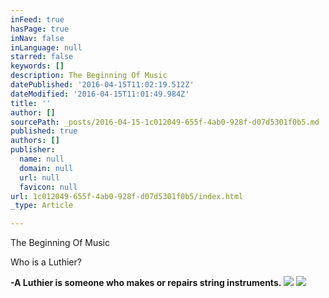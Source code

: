 ```yaml
---
inFeed: true
hasPage: true
inNav: false
inLanguage: null
starred: false
keywords: []
description: The Beginning Of Music
datePublished: '2016-04-15T11:02:19.512Z'
dateModified: '2016-04-15T11:01:49.984Z'
title: ''
author: []
sourcePath: _posts/2016-04-15-1c012049-655f-4ab0-928f-d07d5301f0b5.md
published: true
authors: []
publisher:
  name: null
  domain: null
  url: null
  favicon: null
url: 1c012049-655f-4ab0-928f-d07d5301f0b5/index.html
_type: Article

---
```

The Beginning Of Music

Who is a Luthier?

**-A Luthier is someone who makes or repairs string instruments.**
![](https://the-grid-user-content.s3-us-west-2.amazonaws.com/4fcdc738-e938-46bd-9784-f5bad5a8f0f2.jpg)
![](https://the-grid-user-content.s3-us-west-2.amazonaws.com/df388dd4-4937-49d9-8a1a-21ea80226c75.jpg)